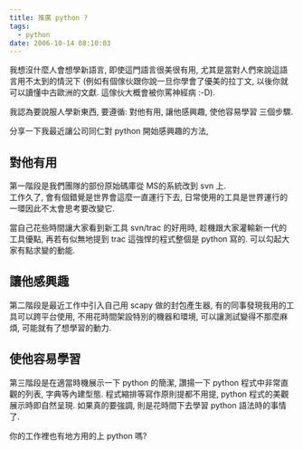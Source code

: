 ```yaml
---
title: 推廣 python ?
tags:
  - python
date: 2006-10-14 08:10:03
---
```


我想沒什麼人會想學新語言, 即使這門語言很美很有用, 尤其是當對人們來說這語言用不太到的情況下 (例如有個傢伙跟你說一旦你學會了優美的拉丁文, 以後你就可以讀懂中古歐洲的文獻. 這傢伙大概會被你罵神經病 :-D).

我認為要說服人學新東西, 要遵循: 對他有用, 讓他感興趣, 使他容易學習 三個步驟.

分享一下我最近讓公司同仁對 python 開始感興趣的方法, 

## 對他有用

第一階段是我們團隊的部份原始碼庫從 MS的系統改到 svn 上.  
工作久了, 會有個錯覺是世界會這麼一直運行下去, 日常使用的工具是世界運行的一環因此不太會思考要改變它.

當自己花些時間讓大家看到新工具 svn/trac 的好用時, 趁機跟大家灌輸新一代的工具優點, 再若有似無地提到 trac 這強悍的程式整個是 python 寫的. 可以勾起大家有點求變的動能.

## 讓他感興趣

第二階段是最近工作中引入自己用 scapy 做的封包產生器, 有的同事發現我用的工具可以跨平台使用, 不用花時間架設特別的機器和環境, 可以讓測試變得不那麼麻煩, 可能就有了想學習的動力.

## 使他容易學習

第三階段是在適當時機展示一下 python 的簡潔, 
讚揚一下 python 程式中非常直觀的列表, 字典等內建型態.
程式縮排等寫作原則提都不用提, python 程式的美觀展示時即自然呈現. 
如果真的要強調, 則是花時間下去學習 python 語法時的事情了.

你的工作裡也有地方用的上 python 嗎?

